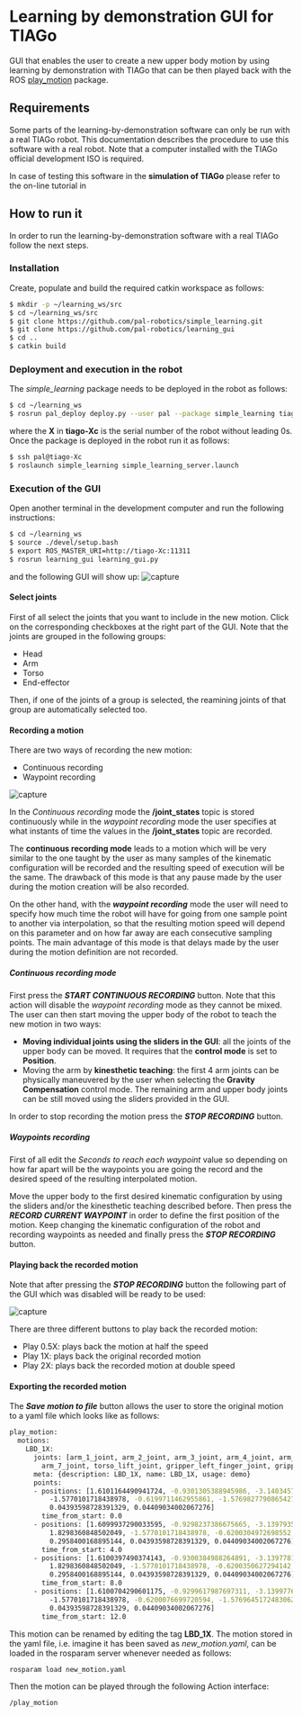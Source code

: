 # Learning by demonstration GUI for TIAGo

GUI that enables the user to create a new upper body motion by using learning by demonstration with TIAGo that can be then played back with the ROS [play_motion](http://wiki.ros.org/play_motion) package.

## Requirements
Some parts of the learning-by-demonstration software can only be run with a real TIAGo robot. This documentation describes the procedure to use this software with a real robot. Note that a computer installed with the TIAGo official development ISO is required.

In case of testing this software in the **simulation of TIAGo** please refer to the on-line tutorial in 

## How to run it
In order to run the learning-by-demonstration software with a real TIAGo follow the next steps. 

### Installation
Create, populate and build the required catkin workspace as follows:
```sh
$ mkdir -p ~/learning_ws/src
$ cd ~/learning_ws/src
$ git clone https://github.com/pal-robotics/simple_learning.git
$ git clone https://github.com/pal-robotics/learning_gui
$ cd ..
$ catkin build
```
### Deployment and execution in the robot

The *simple_learning* package needs to be deployed in the robot as follows:

```sh
$ cd ~/learning_ws
$ rosrun pal_deploy deploy.py --user pal --package simple_learning tiago-Xc
```
where the **X** in **tiago-Xc** is the serial number of the robot without leading 0s.
Once the package is deployed in the robot run it as follows:
```sh
$ ssh pal@tiago-Xc
$ roslaunch simple_learning simple_learning_server.launch
```
### Execution of the GUI
Open another terminal in the development computer and run the following instructions:
```sh
$ cd ~/learning_ws
$ source ./devel/setup.bash
$ export ROS_MASTER_URI=http://tiago-Xc:11311
$ rosrun learning_gui learning_gui.py
```
and the following GUI will show up:
![capture](learning_gui_gripper.png)

#### Select joints

First of all select the joints that you want to include in the new motion. Click on the corresponding checkboxes at the right part of the GUI. Note that the joints are grouped in the following groups:
* Head 
* Arm
* Torso
* End-effector

Then, if one of the joints of a group is selected, the reamining joints of that group are automatically selected too.

#### Recording a motion

There are two ways of recording the new motion:
* Continuous recording
* Waypoint recording

![capture](recording_modes.jpg)

In the _Continuous recording_ mode the **/joint_states** topic is stored continuously while in the _waypoint recording_ mode the user specifies at what instants of time the values in the **/joint_states** topic are recorded. 

The **continuous recording mode** leads to a motion which will be very similar to the one taught by the user as many samples of the kinematic configuration will be recorded and the resulting speed of execution will be the same. The drawback of this mode is that any pause made by the user during the motion creation will be also recorded.

On the other hand, with the ***waypoint recording*** mode the user will need to specify how much time the robot will have for going from one sample point to another via interpolation, so that the resulting motion speed will depend on this parameter and on how far away are each consecutive sampling points. The main advantage of this mode is that delays made by the user during the motion definition are not recorded.

##### Continuous recording mode
First press the ***START CONTINUOUS RECORDING*** button. Note that this action will disable the _waypoint recording_ mode as they cannot be mixed. 
The user can then start moving the upper body of the robot to teach the new motion in two ways:
* **Moving individual joints using the sliders in the GUI**: all the joints of the upper body can be moved. It requires that the **control mode** is set to **Position**.
* Moving the arm by **kinesthetic teaching**: the first 4 arm joints can be physically maneuvered by the user when selecting the **Gravity Compensation** control mode. The remaining arm and upper body joints can be still moved using the sliders provided in the GUI.

In order to stop recording the motion press the ***STOP RECORDING*** button. 

##### Waypoints recording

First of all edit the _Seconds to reach each waypoint_ value so depending on how far apart will be the waypoints you are going the record and the desired speed of the resulting interpolated motion.

Move the upper body to the first desired kinematic configuration by using the sliders and/or the kinesthetic teaching described before. Then press the ***RECORD CURRENT WAYPOINT*** in order to define the first position of the motion. Keep changing the kinematic configuration of the robot and recording waypoints as needed and finally press the ***STOP RECORDING*** button.

#### Playing back the recorded motion

Note that after pressing the ***STOP RECORDING*** button the following part of the GUI which was disabled will be ready to be used:

![capture](play_back_and_export_options.png)

There are three different buttons to play back the recorded motion:
* Play 0.5X: plays back the motion at half the speed
* Play 1X: plays back the original recorded motion
* Play 2X: plays back the recorded motion at double speed

#### Exporting the recorded motion

The ***Save motion to file*** button allows the user to store the original motion to a yaml file which looks like as follows:

```sh
play_motion:
  motions:
    LBD_1X:
      joints: [arm_1_joint, arm_2_joint, arm_3_joint, arm_4_joint, arm_5_joint, arm_6_joint,
        arm_7_joint, torso_lift_joint, gripper_left_finger_joint, gripper_right_finger_joint]
      meta: {description: LBD_1X, name: LBD_1X, usage: demo}
      points:
      - positions: [1.6101164490941724, -0.9301305388945986, -3.140345763855865, 1.830050845009127,
          -1.5770101718438978, -0.6199711462955861, -1.5769827790865427, 0.295996401282352,
          0.04393598728391329, 0.04409034002067276]
        time_from_start: 0.0
      - positions: [1.6099937290033595, -0.9298237386675665, -3.1397935234472074,
          1.8298360848502049, -1.5770101718438978, -0.6200304972698552, -1.5769142971931556,
          0.2958400168895144, 0.04393598728391329, 0.04409034002067276]
        time_from_start: 4.0
      - positions: [1.6100397490374143, -0.9300384988264891, -3.1397781834358556,
          1.8298360848502049, -1.5770101718438978, -0.6200350627294142, -1.5769645172483062,
          0.2958400168895144, 0.04393598728391329, 0.04409034002067276]
        time_from_start: 8.0
      - positions: [1.6100704290601175, -0.9299617987697311, -3.139977603583427, 1.8300048249750724,
          -1.5770101718438978, -0.6200076699720594, -1.5769645172483062, 0.2959182090859332,
          0.04393598728391329, 0.04409034002067276]
        time_from_start: 12.0
```
This motion can be renamed by editing the tag **LBD_1X**. The motion stored in the yaml file, i.e. imagine it has been saved as _new_motion.yaml_, can be loaded in the rosparam server whenever needed as follows:

```sh
rosparam load new_motion.yaml
```

Then the motion can be played through the following Action interface:

```sh
/play_motion
```


